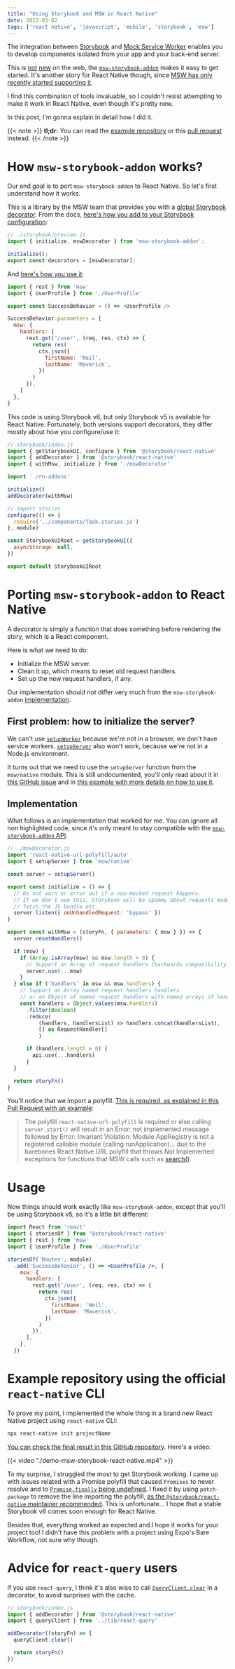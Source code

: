 ```yaml
---
title: "Using Storybook and MSW in React Native"
date: 2022-03-02
tags: ['react native', 'javascript', 'mobile', 'storybook', 'msw']
---
```


The integration between [Storybook](storybook.js.org/) and [Mock Service
Worker](https://mswjs.io/) enables you to develop components isolated from your
app and your back-end server.

This is
[not](https://hmh.engineering/storybook-and-mock-service-worker-a-match-made-in-heaven-e762bd7951ce)
[new](https://blog.logrocket.com/using-storybook-and-mock-service-worker-for-mocked-api-responses/)
on the web, the
[`msw-storybook-addon`](https://storybook.js.org/addons/msw-storybook-addon)
makes it easy to get started. It's another story for React Native though, since
[MSW has only recently started supporting it](https://github.com/mswjs/msw/issues/203).

I find this combination of tools invaluable, so I couldn't resist attempting to
make it work in React Native, even though it's pretty new.

In this post, I'm gonna explain in detail how I did it.

{{< note >}}
**tl;dr:** You can read the [example
repository](https://github.com/phelipetls/react-native-storybook-msw) or this
[pull request](https://github.com/phelipetls/react-native-storybook-msw/pull/1)
instead.
{{< /note >}}

# How `msw-storybook-addon` works?

Our end goal is to port `msw-storybook-addon` to React Native. So let's first
understand how it works.

This is a library by the MSW team that provides you with a
[global Storybook decorator](https://storybook.js.org/docs/react/writing-stories/decorators).
From the docs, [here's how you add to your Storybook configuration](https://github.com/mswjs/msw-storybook-addon):

```js
// ./storybook/preview.js
import { initialize, mswDecorator } from 'msw-storybook-addon';

initialize();
export const decorators = [mswDecorator];
```

And [here's how you use
it](https://github.com/mswjs/msw-storybook-addon#usage):

```js
import { rest } from 'msw'
import { UserProfile } from './UserProfile'

export const SuccessBehavior = () => <UserProfile />

SuccessBehavior.parameters = {
  msw: {
    handlers: [
      rest.get('/user', (req, res, ctx) => {
        return res(
          ctx.json({
            firstName: 'Neil',
            lastName: 'Maverick',
          })
        )
      }),
    ]
  },
}
```

This code is using Storybook v6, but only Storybook v5 is available for React
Native. Fortunately, both versions support decorators, they differ mostly about
how you configure/use it:

```js {hl_lines=["3-4","8-9"]}
// storybook/index.js
import { getStorybookUI, configure } from '@storybook/react-native'
import { addDecorator } from '@storybook/react-native'
import { withMsw, initialize } from './mswDecorator'

import './rn-addons'

initialize()
addDecorator(withMsw)

// import stories
configure(() => {
  require('../components/Task.stories.js')
}, module)

const StorybookUIRoot = getStorybookUI({
  asyncStorage: null,
})

export default StorybookUIRoot
```

# Porting `msw-storybook-addon` to React Native

A decorator is simply a function that does something before rendering the
story, which is a React component.

Here is what we need to do:

* Initialize the MSW server.
* Clean it up, which means to reset old request handlers.
* Set up the new request handlers, if any.

Our implementation should not differ very much from the `msw-storybook-addon`
[implementation](https://github.com/mswjs/msw-storybook-addon/blob/35a4b198a4b4eead9a2d0771f81460c6788e77a7/packages/msw-addon/src/mswDecorator.ts#L69-L102).

## First problem: how to initialize the server?

We can't use [`setupWorker`](https://mswjs.io/docs/api/setup-worker) because
we're not in a browser, we don't have service workers.
[`setupServer`](https://mswjs.io/docs/api/setup-server) also won't work,
because we're not in a Node.js environment.

It turns out that we need to use the `setupServer` function from the
`msw/native` module. This is still undocumented, you'll only read about it in
[this GitHub issue](https://github.com/mswjs/msw/issues/203) and in [this
example with more details on how to use
it](https://github.com/mswjs/examples/pull/60).

## Implementation

What follows is an implementation that worked for me. You can ignore all non
highlighted code, since it's only meant to stay compatible with the
[`msw-storybook-addon`
API](https://github.com/mswjs/msw-storybook-addon/blob/35a4b198a4b4eead9a2d0771f81460c6788e77a7/packages/msw-addon/src/mswDecorator.ts#L69-L102).

```js {hl_lines=["2","3-12","15"]}
// ./mswDecorator.js
import 'react-native-url-polyfill/auto'
import { setupServer } from 'msw/native'

const server = setupServer()

export const initialize = () => {
  // Do not warn or error out if a non-mocked request happens.
  // If we don't use this, Storybook will be spammy about requests made to
  // fetch the JS bundle etc.
  server.listen({ onUnhandledRequest: 'bypass' })
}

export const withMsw = (storyFn, { parameters: { msw } }) => {
  server.resetHandlers()

  if (msw) {
    if (Array.isArray(msw) && msw.length > 0) {
      // Support an Array of request handlers (backwards compatibility).
      server.use(...msw)
    }
  } else if ('handlers' in msw && msw.handlers) {
    // Support an Array named request handlers handlers
    // or an Object of named request handlers with named arrays of handlers
    const handlers = Object.values(msw.handlers)
      .filter(Boolean)
      .reduce(
          (handlers, handlersList) => handlers.concat(handlersList),
          [] as RequestHandler[]
          )

      if (handlers.length > 0) {
        api.use(...handlers)
      }
  }

  return storyFn()
}
```

You'll notice that we import a polyfill. [This is required, as explained in
this Pull Request with an
example](https://github.com/mswjs/examples/pull/60/files):

>  The polyfill `react-native-url-polyfill` is required or else calling
>  `server.start()` will result in an Error: not implemented message followed
>  by Error: Invariant Violation: Module AppRegistry is not a registered
>  callable module (calling runApplication)... due to the barebones React
>  Native URL polyfill that throws Not Implemented exceptions for functions
>  that MSW calls such as
>  [search()](https://github.com/facebook/react-native/blob/cd347a7e0ed29ae1049e041fcb34588e1aac76f9/Libraries/Blob/URL.js#L194).

# Usage

Now things should work exactly like `msw-storybook-addon`, except that you'll
be using Storybook v5, so it's a little bit different:

```jsx
import React from 'react'
import { storiesOf } from '@storybook/react-native'
import { rest } from 'msw'
import { UserProfile } from './UserProfile'

storiesOf('Routes', module)
  .add('SuccessBehavior', () => <UserProfile />, {
    msw: {
      handlers: [
        rest.get('/user', (req, res, ctx) => {
          return res(
            ctx.json({
              firstName: 'Neil',
              lastName: 'Maverick',
            })
          )
        }),
      ],
    },
  })
```

# Example repository using the official `react-native` CLI

To prove my point, I implemented the whole thing in a brand new React Native
project using `react-native` CLI:

```sh
npx react-native init projectName
```

[You can check the final result in this GitHub
repository](https://github.com/phelipetls/react-native-storybook-msw). Here's a
video:

{{< video "./demo-msw-storybook-react-native.mp4" >}}

To my surprise, I struggled the most to get Storybook working. I came up with
issues related with a Promise polyfill that caused `Promises` to never resolve
and to [`Promise.finally` being
undefined](https://github.com/storybookjs/react-native/issues/20). I fixed it
by using `patch-package` to remove the line importing the polyfill, [as the
`@storybook/react-native` maintainer
recommended](https://github.com/storybookjs/react-native/issues/20#issuecomment-1046101914). This is
unfortunate... I hope that a stable Storybook v6 comes soon enough for React
Native.

Besides that, everything worked as expected and I hope it works for your
project too! I didn't have this problem with a project using Expo's Bare
Workflow, not sure why though.

# Advice for `react-query` users

If you use `react-query`, I think it's also wise to call
[`QueryClient.clear`](https://react-query.tanstack.com/reference/QueryClient#queryclientclear)
in a decorator, to avoid surprises with the cache.

```javascript
// storybook/index.js
import { addDecorator } from '@storybook/react-native'
import { queryClient } from '../lib/react-query'

addDecorator((storyFn) => {
  queryClient.clear()

  return storyFn()
})
```
